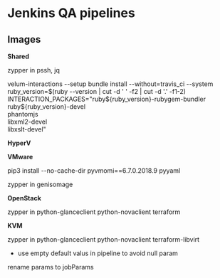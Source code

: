 # Jenkins QA pipelines

## Images

**Shared**

zypper in pssh, jq

velum-interactions --setup 
bundle install --without=travis_ci --system
ruby_version=$(ruby --version | cut -d ' ' -f2 | cut -d '.' -f1-2)
INTERACTION_PACKAGES="ruby${ruby_version}-rubygem-bundler \
                      ruby${ruby_version}-devel \
                      phantomjs \
                      libxml2-devel \
                      libxslt-devel"

**HyperV**


**VMware**

pip3 install --no-cache-dir pyvmomi==6.7.0.2018.9 pyyaml

zypper in genisomage

**OpenStack**

zypper in python-glanceclient python-novaclient terraform

**KVM**

zypper in python-glanceclient python-novaclient terraform-libvirt



* use empty default valus in pipeline to avoid null param


rename params to jobParams
